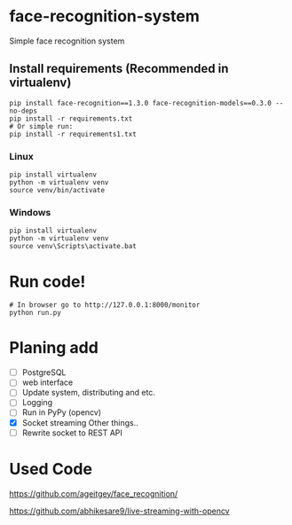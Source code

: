 # face-recognition-system
Simple face recognition system

## Install requirements (Recommended in virtualenv)
```
pip install face-recognition==1.3.0 face-recognition-models==0.3.0 --no-deps
pip install -r requirements.txt
# Or simple run:
pip install -r requirements1.txt
```

### Linux
```
pip install virtualenv
python -m virtualenv venv
source venv/bin/activate
```
### Windows
```
pip install virtualenv
python -m virtualenv venv
source venv\Scripts\activate.bat
```

# Run code!
```
# In browser go to http://127.0.0.1:8000/monitor
python run.py
```

# Planing add
- [ ] PostgreSQL
- [ ] web interface
- [ ] Update system, distributing and etc.
- [ ] Logging
- [ ] Run in PyPy (opencv)
- [X] Socket streaming
Other things..
- [ ] Rewrite socket to REST API

# Used Code
https://github.com/ageitgey/face_recognition/

https://github.com/abhikesare9/live-streaming-with-opencv

